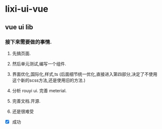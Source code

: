 # lixi-ui-vue

## vue ui lib

### 接下来需要做的事情.

1. 先搞页面.

2. 然后单元测试,编写一个组件.

3. 界面优化,国际化,样式,ts (后面细节统一优化,直接进入第四部分,决定了不使用这个新的scss方法,还是使用旧的方法.)

4. 分析 rouyi ui. 完善 meterial.

5. 完善文档.开源.

6. 还是很难受

- [x] 成功

